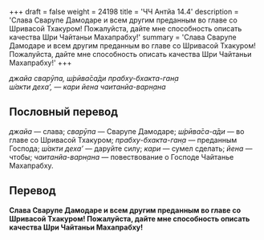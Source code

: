 +++
draft = false
weight = 24198
title = 'ЧЧ Антйа 14.4'
description = 'Слава Сварупе Дамодаре и всем другим преданным во главе со Шривасой Тхакуром! Пожалуйста, дайте мне способность описать качества Шри Чайтаньи Махапрабху!'
summary = 'Слава Сварупе Дамодаре и всем другим преданным во главе со Шривасой Тхакуром! Пожалуйста, дайте мне способность описать качества Шри Чайтаньи Махапрабху!'
+++

_джайа сварӯпа, ш́рӣва̄са̄ди прабху-бхакта-ган̣а  
ш́акти деха’, — кари йена чаитанйа-варн̣ана_

## Пословный перевод

_джайа_ — слава; _сварӯпа_ — Сварупе Дамодаре; _ш́рӣва̄са_\-_а̄ди_ — во главе со Шривасой Тхакуром; _прабху_\-_бхакта_\-_ган̣а_ — преданным Господа; _ш́акти_ _деха’_ — даруйте силу; _кари_ — сумел сделать; _йена_ — чтобы; _чаитанйа_\-_варн̣ана_ — повествование о Господе Чайтанье Махапрабху.

## Перевод

**Слава Сварупе Дамодаре и всем другим преданным во главе со Шривасой Тхакуром! Пожалуйста, дайте мне способность описать качества Шри Чайтаньи Махапрабху!**
